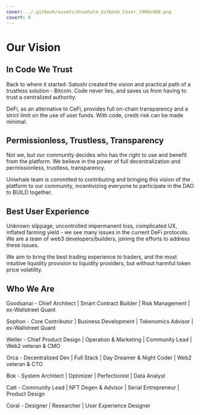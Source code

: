 ```yaml
---
cover: ../.gitbook/assets/Uniwhale_Gitbook_Cover_1900x400.png
coverY: 0
---
```


# Our Vision

## In Code We Trust

Back to where it started: Satoshi created the vision and practical path of a trustless solution - Bitcoin. Code never lies, and saves us from having to trust a centralized authority. &#x20;

DeFi, as an alternative to CeFi, provides full on-chain transparency and a strict limit on the use of user funds. With code, credit risk can be made minimal.

## Permissionless, Trustless, Transparency

Not we, but our community decides who has the right to use and benefit from the platform. We believe in the power of full decentralization and permissionless, trustless, transparency.

Uniwhale team is committed to contributing and bringing this vision of the platform to our community, incentivizing everyone to participate in the DAO to BUILD together.

## Best User Experience

Unknown slippage, uncontrolled impermanent loss, complicated UX, inflated farming yield - we see many issues in the current DeFi protocols. We are a team of web3 developers/builders, joining the efforts to address these issues.&#x20;

We aim to bring the best trading experience to traders, and the most intuitive liquidity provision to liquidity providers, but without harmful token price volatility. &#x20;

## Who We Are

Goodsanai - Chief Architect | Smart Contract Builder | Risk Management | ex-Wallstreet Quant

Sophon - Core Contributor | Business Development | Tokenomics Advisor | ex-Wallstreet Quant

Weller - Chief Product Design | Operation & Marketing | Community Lead | Web2 veteran & CMO&#x20;

Orca - Decentralized Dev | Full Stack | Day Dreamer & Night Coder | Web2 veteran & CTO

Bok - System Architect | Optimizer | Perfectionist | Data Analyst&#x20;

Catt - Community Lead | NFT Degen & Advisor | Serial Entrepreneur | Product Design

Coral - Designer | Researcher | User Experience Designer&#x20;

